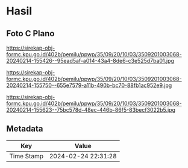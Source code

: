 # Hasil

## Foto C Plano

https://sirekap-obj-formc.kpu.go.id/402b/pemilu/ppwp/35/09/20/10/03/3509201003068-20240214-155426--95ead5af-a014-43a4-8de6-c3e525d7ba01.jpg

https://sirekap-obj-formc.kpu.go.id/402b/pemilu/ppwp/35/09/20/10/03/3509201003068-20240214-155750--655e7579-a11b-490b-bc70-88fb1ac952e9.jpg

https://sirekap-obj-formc.kpu.go.id/402b/pemilu/ppwp/35/09/20/10/03/3509201003068-20240214-155623--75bc578d-48ec-446b-86f5-83becf3022b5.jpg


## Metadata

| Key        | Value               |
| ---------- | ------------------- |
| Time Stamp | 2024-02-24 22:31:28 |



